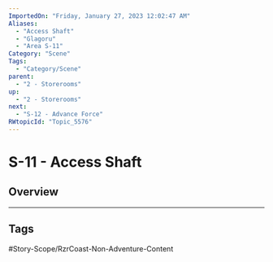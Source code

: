 ```yaml
---
ImportedOn: "Friday, January 27, 2023 12:02:47 AM"
Aliases:
  - "Access Shaft"
  - "Glagoru"
  - "Area S-11"
Category: "Scene"
Tags:
  - "Category/Scene"
parent:
  - "2 - Storerooms"
up:
  - "2 - Storerooms"
next:
  - "S-12 - Advance Force"
RWtopicId: "Topic_5576"
---
```

# S-11 - Access Shaft
## Overview

---
## Tags
#Story-Scope/RzrCoast-Non-Adventure-Content

